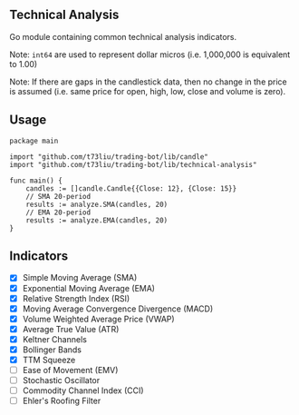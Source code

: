 ## Technical Analysis

Go module containing common technical analysis indicators.

Note: `int64` are used to represent dollar micros (i.e. 1,000,000 is equivalent to 1.00)

Note: If there are gaps in the candlestick data, then no change in the price
is assumed (i.e. same price for open, high, low, close and volume is zero).

## Usage

```golang
package main

import "github.com/t73liu/trading-bot/lib/candle"
import "github.com/t73liu/trading-bot/lib/technical-analysis"

func main() {
	candles := []candle.Candle{{Close: 12}, {Close: 15}}
	// SMA 20-period
	results := analyze.SMA(candles, 20)
	// EMA 20-period
	results := analyze.EMA(candles, 20)
}
```

## Indicators

- [x] Simple Moving Average (SMA)
- [x] Exponential Moving Average (EMA)
- [x] Relative Strength Index (RSI)
- [x] Moving Average Convergence Divergence (MACD)
- [x] Volume Weighted Average Price (VWAP)
- [x] Average True Value (ATR)
- [x] Keltner Channels
- [x] Bollinger Bands
- [x] TTM Squeeze
- [ ] Ease of Movement (EMV)
- [ ] Stochastic Oscillator
- [ ] Commodity Channel Index (CCI)
- [ ] Ehler's Roofing Filter
